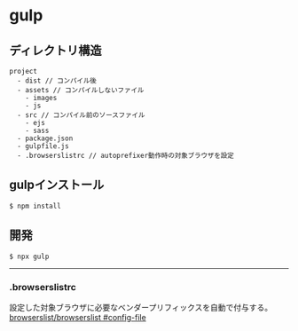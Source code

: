 # gulp

## ディレクトリ構造
```
project
  - dist // コンパイル後
  - assets // コンパイルしないファイル
    - images
    - js
  - src // コンパイル前のソースファイル
    - ejs
    - sass
  - package.json
  - gulpfile.js
  - .browserslistrc // autoprefixer動作時の対象ブラウザを設定
```

## gulpインストール
```
$ npm install
```

## 開発
```
$ npx gulp
```

---

### .browserslistrc
設定した対象ブラウザに必要なベンダープリフィックスを自動で付与する。
[browserslist/browserslist #config-file](https://github.com/browserslist/browserslist#config-file)

